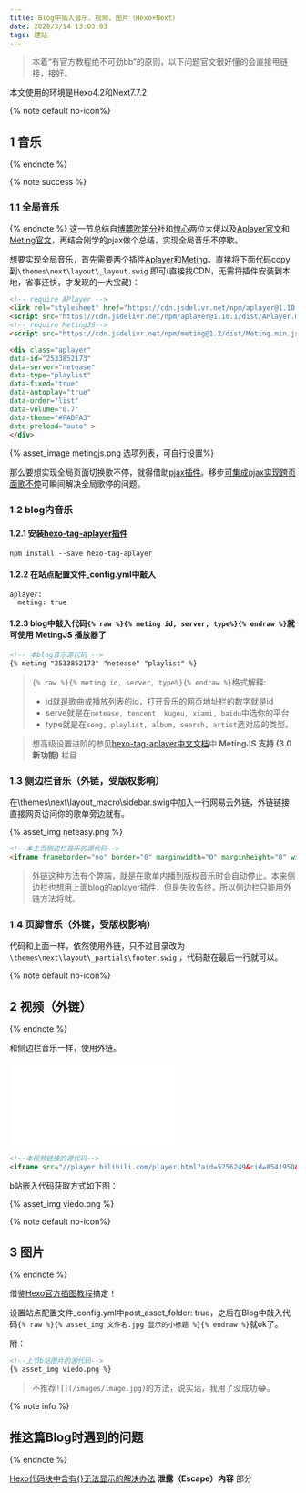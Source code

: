 ```yaml
---
title: Blog中插入音乐、视频、图片（Hexo+Next）
date: 2020/3/14 13:03:03
tags: 建站
---
```


<blockquote class="blockquote-center">本着“有官方教程绝不可劲bb”的原则，以下问题官文很好懂的会直接甩链接，接好。</blockquote>

<!-- more -->

本文使用的环境是Hexo4.2和Next7.7.2

{% note default no-icon%}
## 1 音乐
{% endnote %}

{% note success %}
### 1.1 全局音乐
{% endnote %}
这一节总结自[博麓吹笛分](https://hakurei.red/2019/11/25/%E4%B8%BAHexo%E5%8D%9A%E5%AE%A2%E6%B7%BB%E5%8A%A0%E5%85%A8%E5%B1%80APlayer%E6%92%AD%E6%94%BE%E5%99%A8/#Show-me-the-CODE)社和[惶心](https://cloud.tencent.com/developer/article/1157669)两位大佬以及[Aplayer官文](https://aplayer.js.org/#/zh-Hans/?id=%E5%8F%82%E6%95%B0)和[Meting官文](https://github.com/metowolf/MetingJS)，再结合刚学的pjax做个总结，实现全局音乐不停歇。

想要实现全局音乐，首先需要两个插件[Aplayer](https://aplayer.js.org/#/zh-Hans/?id=%E5%8F%82%E6%95%B0)和[Meting](https://github.com/metowolf/MetingJS)。直接将下面代码copy到`\themes\next\layout\_layout.swig` 即可(直接找CDN，无需将插件安装到本地，省事还快，才发现的一大宝藏)：


```html
<!-- require APlayer -->
<link rel="stylesheet" href="https://cdn.jsdelivr.net/npm/aplayer@1.10.1/dist/APlayer.min.css">
<script src="https://cdn.jsdelivr.net/npm/aplayer@1.10.1/dist/APlayer.min.js"></script>
<!-- require MetingJS-->
<script src="https://cdn.jsdelivr.net/npm/meting@1.2/dist/Meting.min.js"></script> 

<div class="aplayer" 
data-id="2533852173" 
data-server="netease" 
data-type="playlist" 
data-fixed="true" 
data-autoplay="true" 
data-order="list" 
data-volume="0.7" 
data-theme="#FADFA3" 
date-preload="auto" > 
</div>
```

{% asset_image metingjs.png 选项列表，可自行设置%}

那么要想实现全局页面切换歌不停，就得借助[pjax插件](https://github.com/defunkt/jquery-pjax)。移步[可集成pjax实现跨页面歌不停](https://pencilheart.github.io/2020-03-14-pjax%E5%AE%9E%E7%8E%B0%E6%AD%8C%E6%9B%B2%E6%94%BE%E4%B8%8D%E5%81%9C.html?cache-bust=1584281905370#more)可瞬间解决全局歌停的问题。

### 1.2 blog内音乐

#### 1.2.1 安装[hexo-tag-aplayer插件](https://github.com/MoePlayer/hexo-tag-aplayer)

   `npm install --save hexo-tag-aplayer`

#### 1.2.2 在站点配置文件_config.yml中敲入

```
aplayer:
  meting: true
```

#### 1.2.3 blog中敲入代码`{% raw %}{% meting id, server, type%}{% endraw %}`就可使用 MetingJS 播放器了

```markdown
<!-- 本blog音乐源代码 -->
{% meting "2533852173" "netease" "playlist" %}
```

>`{% raw %}{% meting id, server, type%}{% endraw %}`格式解释:
>* id就是歌曲或播放列表的id，打开音乐的网页地址栏的数字就是id
>* serve就是在`netease, tencent, kugou, xiami, baidu`中选你的平台
>* type就是在`song, playlist, album, search, artist`选对应的类型。


>想高级设置进阶的参见[hexo-tag-aplayer中文文档](https://github.com/MoePlayer/hexo-tag-aplayer/blob/master/docs/README-zh_cn.md)中 **MetingJS 支持 (3.0 新功能)** 栏目


### 1.3 侧边栏音乐（外链，受版权影响）

在\themes\next\layout\_macro\sidebar.swig中加入一行网易云外链，外链链接直接网页访问你的歌单旁边就有。

{% asset_img neteasy.png %}

```markdown
<!--本主页侧边栏音乐的源代码-->
<iframe frameborder="no" border="0" marginwidth="0" marginheight="0" width=298 height=52 src="//music.163.com/outchain/player?type=0&id=4913366898&auto=0&height=32"></iframe>
```

>外链这种方法有个弊端，就是在歌单内播到版权音乐时会自动停止。本来侧边栏也想用上面blog的aplayer插件，但是失败告终，所以侧边栏只能用外链方法将就。

### 1.4 页脚音乐（外链，受版权影响）

代码和上面一样，依然使用外链，只不过目录改为`\themes\next\layout\_partials\footer.swig` ，代码敲在最后一行就可以。

{% note default no-icon%}
## 2 视频（外链）
{% endnote %}

和侧边栏音乐一样，使用外链。


<iframe src="//player.bilibili.com/player.html?aid=5256249&cid=8541950&page=1" scrolling="no" border="0" frameborder="no" framespacing="0" allowfullscreen="true"> </iframe>

```markdown
<!--本视频链接的源代码-->
<iframe src="//player.bilibili.com/player.html?aid=5256249&cid=8541950&page=1" scrolling="no" border="0" frameborder="no" framespacing="0" allowfullscreen="true"> </iframe>
```

b站嵌入代码获取方式如下图：

{% asset_img viedo.png %}

{% note default no-icon%}
## 3 图片
{% endnote %}

借鉴[Hexo官方插图教程](https://hexo.io/zh-cn/docs/asset-folders.html)搞定！

设置站点配置文件_config.yml中post_asset_folder: true，之后在Blog中敲入代码`{% raw %}{% asset_img 文件名.jpg 显示的小标题 %}{% endraw %}`就ok了。

附：

```markdown
<!--上节b站图片的源代码-->
{% asset_img viedo.png %}
```

>不推荐`![](/images/image.jpg)`的方法，说实话，我用了没成功:joy:。

{% note info %}
## 推这篇Blog时遇到的问题
{% endnote %}

[Hexo代码块中含有{}无法显示的解决办法](https://hexo.io/zh-cn/docs/troubleshooting.html) **泄露（Escape）内容** 部分


